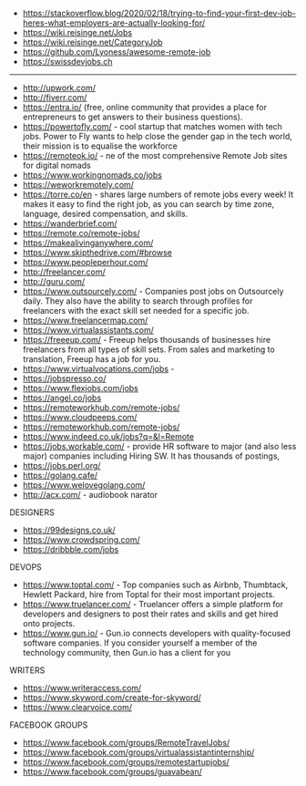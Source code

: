 * https://stackoverflow.blog/2020/02/18/trying-to-find-your-first-dev-job-heres-what-employers-are-actually-looking-for/
* https://wiki.reisinge.net/Jobs
* https://wiki.reisinge.net/CategoryJob
* https://github.com/Lyoness/awesome-remote-job
* https://swissdevjobs.ch

---

* http://upwork.com/
* http://fiverr.com/
* https://entra.io/ (free, online community that provides a place for entrepreneurs to get answers to their business questions).
* https://powertofly.com/ - cool startup that matches women with tech jobs. Power to Fly wants to help close the gender gap in the tech world, their mission is to equalise the workforce
* https://remoteok.io/ - ne of the most comprehensive Remote Job sites for digital nomads
* https://www.workingnomads.co/jobs
* https://weworkremotely.com/
* https://torre.co/en - shares large numbers of remote jobs every week! It makes it easy to find the right job, as you can search by time zone, language, desired compensation, and skills.
* https://wanderbrief.com/
* https://remote.co/remote-jobs/
* https://makealivinganywhere.com/
* https://www.skipthedrive.com/#browse
* https://www.peopleperhour.com/
* http://freelancer.com/
* http://guru.com/
* https://www.outsourcely.com/ - Companies post jobs on Outsourcely daily. They also have the ability to search through profiles for freelancers with the exact skill set needed for a specific job.
* https://www.freelancermap.com/
* https://www.virtualassistants.com/
* https://freeeup.com/ - Freeup helps thousands of businesses hire freelancers from all types of skill sets. From sales and marketing to translation, Freeup has a job for you.
* https://www.virtualvocations.com/jobs -
* https://jobspresso.co/
* https://www.flexjobs.com/jobs
* https://angel.co/jobs
* https://remoteworkhub.com/remote-jobs/
* https://www.cloudpeeps.com/
* https://remoteworkhub.com/remote-jobs/
* https://www.indeed.co.uk/jobs?q=&l=Remote
* https://jobs.workable.com/ - provide HR software to major (and also less major) companies including Hiring SW. It has thousands of postings,
* https://jobs.perl.org/
* https://golang.cafe/
* https://www.welovegolang.com/
* http://acx.com/ - audiobook narator

DESIGNERS

* https://99designs.co.uk/
* https://www.crowdspring.com/
* https://dribbble.com/jobs

DEVOPS

* https://www.toptal.com/ - Top companies such as Airbnb, Thumbtack, Hewlett Packard, hire from Toptal for their most important projects.
* https://www.truelancer.com/ - Truelancer offers a simple platform for developers and designers to post their rates and skills and get hired onto projects.
* https://www.gun.io/ - Gun.io connects developers with quality-focused software companies. If you consider yourself a member of the technology community, then Gun.io has a client for you

WRITERS

* https://www.writeraccess.com/
* https://www.skyword.com/create-for-skyword/
* https://www.clearvoice.com/

FACEBOOK GROUPS

* https://www.facebook.com/groups/RemoteTravelJobs/
* https://www.facebook.com/groups/virtualassistantinternship/
* https://www.facebook.com/groups/remotestartupjobs/
* https://www.facebook.com/groups/guavabean/
